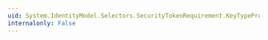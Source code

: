 ```yaml
---
uid: System.IdentityModel.Selectors.SecurityTokenRequirement.KeyTypeProperty
internalonly: False
---
```

